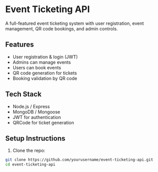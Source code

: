 # Event Ticketing API

A full-featured event ticketing system with user registration, event management, QR code bookings, and admin controls.

## Features
- User registration & login (JWT)
- Admins can manage events
- Users can book events
- QR code generation for tickets
- Booking validation by QR code

## Tech Stack
- Node.js / Express
- MongoDB / Mongoose
- JWT for authentication
- QRCode for ticket generation

## Setup Instructions

1. Clone the repo:
```bash
git clone https://github.com/yourusername/event-ticketing-api.git
cd event-ticketing-api
